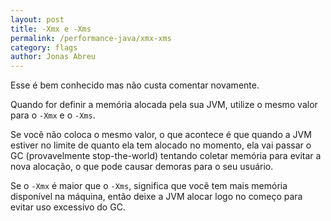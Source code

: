 ```yaml
---
layout: post
title: -Xmx e -Xms
permalink: /performance-java/xmx-xms
category: flags
author: Jonas Abreu
---
```


Esse é bem conhecido mas não custa comentar novamente.

Quando for definir a memória alocada pela sua JVM, utilize o mesmo valor para o `-Xmx` e o `-Xms`.

Se você não coloca o mesmo valor, o que acontece é que quando a JVM estiver no limite de quanto ela tem 
alocado no momento, ela vai passar o GC (provavelmente stop-the-world) tentando coletar memória para evitar 
a nova alocação, o que pode causar demoras para o seu usuário.

Se o `-Xmx` é maior que o `-Xms`, significa que você tem mais memória disponível na máquina, então deixe a JVM
alocar logo no começo para evitar uso excessivo do GC.
